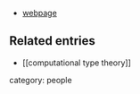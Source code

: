 
* [webpage](http://www.gdi.uni-bamberg.de/personnel/mendler/index.htm)

## Related entries

* [[computational type theory]]

category: people
